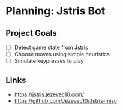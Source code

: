 # Planning: Jstris Bot

## Project Goals
- [ ] Detect game state from Jstris
- [ ] Choose moves using simple heuristics
- [ ] Simulate keypresses to play

## Links
- https://jstris.jezevec10.com/
- https://github.com/Jezevec10/Jstris-misc
